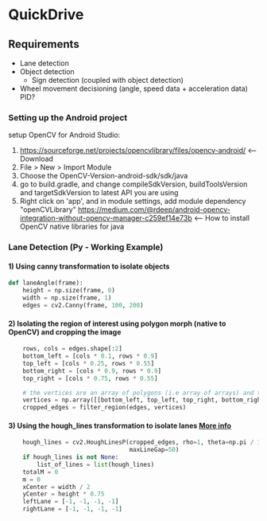 # QuickDrive

## Requirements
  - Lane detection
  - Object detection
    - Sign detection (coupled with object detection)
  - Wheel movement decisioning (angle, speed data + acceleration data) PID?
  
### Setting up the Android project

setup OpenCV for Android Studio:
1) https://sourceforge.net/projects/opencvlibrary/files/opencv-android/ <-- Download
2) File > New > Import Module
3) Choose the OpenCV-Version-android-sdk/sdk/java
4) go to build.gradle, and change compileSdkVersion, buildToolsVersion and targetSdkVersion to latest API you are using
5) Right click on 'app', and in module settings, add module dependency "openCVLibrary"
https://medium.com/@rdeep/android-opencv-integration-without-opencv-manager-c259ef14e73b <-- How to install OpenCV native libraries for java

### Lane Detection (Py - Working Example)

#### 1) Using canny transformation to isolate objects

```python
def laneAngle(frame):
    height = np.size(frame, 0)
    width = np.size(frame, 1)
    edges = cv2.Canny(frame, 100, 200)
```

#### 2) Isolating the region of interest using polygon morph (native to OpenCV) and cropping the image

```python
    rows, cols = edges.shape[:2]
    bottom_left = [cols * 0.1, rows * 0.9]
    top_left = [cols * 0.25, rows * 0.55]
    bottom_right = [cols * 0.9, rows * 0.9]
    top_right = [cols * 0.75, rows * 0.55]

    # the vertices are an array of polygons (i.e array of arrays) and the data type must be integer
    vertices = np.array([[bottom_left, top_left, top_right, bottom_right]], dtype=np.int32)
    cropped_edges = filter_region(edges, vertices)
```

#### 3) Using the hough_lines transformation to isolate lanes [More info](https://opencv-python-tutroals.readthedocs.io/en/latest/py_tutorials/py_imgproc/py_houghlines/py_houghlines.html)

```python
    hough_lines = cv2.HoughLinesP(cropped_edges, rho=1, theta=np.pi / 180, threshold=20, minLineLength=50,
                                  maxLineGap=50)
    if hough_lines is not None:
        list_of_lines = list(hough_lines)
    totalM = 0
    m = 0
    xCenter = width / 2
    yCenter = height * 0.75
    leftLane = [-1, -1, -1, -1]
    rightLane = [-1, -1, -1, -1]
```


